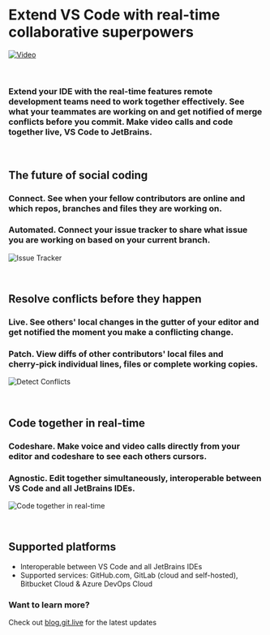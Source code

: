 # Extend VS Code with real-time collaborative superpowers 

[![Video](https://uploads-ssl.webflow.com/6033cf9dce54c65d97d57571/6079428cf8596461b1a3e1ec_image%20(7).png)](https://git.live/video)

<br>

### Extend your IDE with the real-time features remote development teams need to work together effectively. See what your teammates are working on and get notified of merge conflicts before you commit. Make video calls and code together live, VS Code to JetBrains.

<br>

## **The future of social coding**

### **Connect.** See when your fellow contributors are online and which repos, branches and files they are working on.
### **Automated.** Connect your issue tracker to share what issue you are working on based on your current branch.
![Issue Tracker](https://uploads-ssl.webflow.com/6033cf9dce54c65d97d57571/60803ed1a835b03a42944c51_vsc-it-fast-860x607.gif) 

<br>

## **Resolve conflicts before they happen**

### **Live.** See others' local changes in the gutter of your editor and get notified the moment you make a conflicting change.
### **Patch.** View diffs of other contributors' local files and cherry‑pick individual lines, files or complete working copies.

![Detect Conflicts](https://uploads-ssl.webflow.com/6033cf9dce54c65d97d57571/60803ec8c0fe219c0eea1550_vsc-mc-fast-860x607.gif)

<br>

## **Code together in real-time**

### **Codeshare.** Make voice and video calls directly from your editor and codeshare to see each others cursors.
### **Agnostic.** Edit together simultaneously, interoperable between VS Code and all JetBrains IDEs.

![Code together in real-time](https://uploads-ssl.webflow.com/6033cf9dce54c65d97d57571/60803ee146b6fa0d763ec592_vsc-calling-fast-860x607.gif)  

<br>

## Supported platforms

*   Interoperable between VS Code and all JetBrains IDEs
*   Supported services: GitHub.com, GitLab (cloud and self-hosted), Bitbucket Cloud & Azure DevOps Cloud

### Want to learn more?

Check out [blog.git.live](https://blog.git.live) for the latest updates